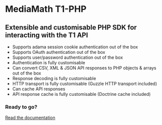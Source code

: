 # MediaMath T1-PHP

## Extensible and customisable PHP SDK for interacting with the T1 API

- Supports adama session cookie authentication out of the box
- Supports OAuth authentication out of the box
- Supports user/password authentication out of the box
- Authentication is fully customisable
- Can convert CSV, XML & JSON API responses to PHP objects & arrays out of the box
- Response decoding is fully customisable
- HTTP transport is fully customisable (Guzzle HTTP transport included)
- Can cache API responses
- API response cache is fully customisable (Doctrine cache included)

### Ready to go?
[Read the documentation](Documentation/README.md)

